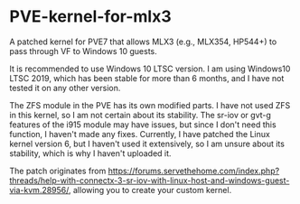 # PVE-kernel-for-mlx3


A patched kernel for PVE7 that allows MLX3 (e.g., MLX354, HP544+) to pass through VF to Windows 10 guests.


It is recommended to use Windows 10 LTSC version. I am using Windows10 LTSC 2019, which has been stable for more than 6 months, and I have not tested it on any other version.

The ZFS module in the PVE has its own modified parts. I have not used ZFS in this kernel, so I am not certain about its stability. The sr-iov or gvt-g features of the i915 module may have issues, but since I don't need this function, I haven't made any fixes. Currently, I have patched the Linux kernel version 6, but I haven't used it extensively, so I am unsure about its stability, which is why I haven't uploaded it.



The patch originates from https://forums.servethehome.com/index.php?threads/help-with-connectx-3-sr-iov-with-linux-host-and-windows-guest-via-kvm.28956/, allowing you to create your custom kernel.


